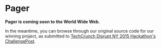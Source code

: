 # Pager

__Pager is coming soon to the World Wide Web.__

In the meantime, you can browse through our original source code for our winning project, as submitted to [TechCrunch Disrupt NY 2015 Hackathon's ChallengePost](http://challengepost.com/software/pager).

